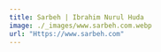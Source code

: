 ```yaml
---
title: Sarbeh | Ibrahim Nurul Huda
image: ./_images/www.sarbeh.com.webp
url: "Https://www.sarbeh.com"
---
```

